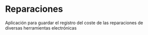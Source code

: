 # Reparaciones
Aplicación para guardar el registro del coste de las reparaciones de diversas herramientas electrónicas
